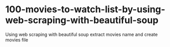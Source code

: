 # 100-movies-to-watch-list-by-using-web-scraping-with-beautiful-soup
Using web scraping with beautiful soup extract movies name and create movies file
